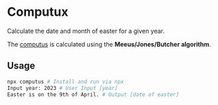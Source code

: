 # Computux

Calculate the date and month of easter for a given year.

The [computus](https://en.wikipedia.org/wiki/Date_of_Easter) is calculated using the **Meeus/Jones/Butcher algorithm**.

## Usage
```bash
npx computus # Install and run via npx
Input year: 2023 # User Input [year]
Easter is on the 9th of April. # Output [date of easter]
```
